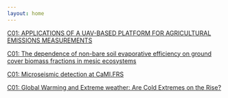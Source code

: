 ```yaml
---
layout: home
---
```



[C01: APPLICATIONS OF A UAV-BASED PLATFORM FOR AGRICULTURAL EMISSIONS MEASUREMENTS](C01_Coate_APPLICAT)

[C01: The dependence of non-bare soil evaporative efficiency on ground cover biomass fractions in mesic ecosystems](C01_Wang0_Thedepen)

[C01: Microseismic detection at CaMI.FRS](C01_Nowro_Microsei)

[C01: Global Warming and Extreme weather: Are Cold Extremes on the Rise?](C01_Garne_GlobalWa)

